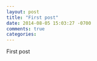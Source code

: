 ```yaml
---
layout: post
title: "First post"
date: 2014-08-05 15:03:27 -0700
comments: true
categories: 
---
```


First post
